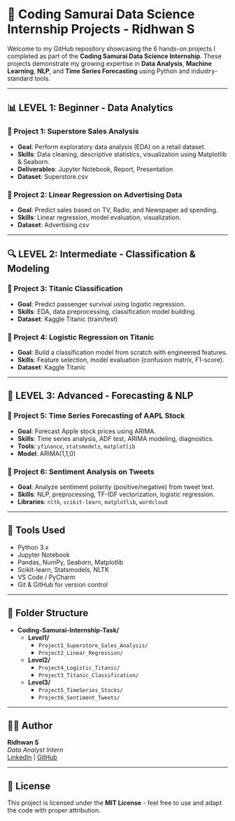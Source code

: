 # 💼 Coding Samurai Data Science Internship Projects - Ridhwan S

Welcome to my GitHub repository showcasing the 6 hands-on projects I completed as part of the **Coding Samurai Data Science Internship**. These projects demonstrate my growing expertise in **Data Analysis**, **Machine Learning**, **NLP**, and **Time Series Forecasting** using Python and industry-standard tools.

---

## 📊 LEVEL 1: Beginner - Data Analytics

### 📁 Project 1: Superstore Sales Analysis
- **Goal**: Perform exploratory data analysis (EDA) on a retail dataset.
- **Skills**: Data cleaning, descriptive statistics, visualization using Matplotlib & Seaborn.
- **Deliverables**: Jupyter Notebook, Report, Presentation
- **Dataset**: Superstore.csv

### 📁 Project 2: Linear Regression on Advertising Data
- **Goal**: Predict sales based on TV, Radio, and Newspaper ad spending.
- **Skills**: Linear regression, model evaluation, visualization.
- **Dataset**: Advertising.csv

---

## 🔍 LEVEL 2: Intermediate - Classification & Modeling

### 📁 Project 3: Titanic Classification
- **Goal**: Predict passenger survival using logistic regression.
- **Skills**: EDA, data preprocessing, classification model building.
- **Dataset**: Kaggle Titanic (train/test)

### 📁 Project 4: Logistic Regression on Titanic
- **Goal**: Build a classification model from scratch with engineered features.
- **Skills**: Feature selection, model evaluation (confusion matrix, F1-score).
- **Dataset**: Kaggle Titanic

---

## 🚀 LEVEL 3: Advanced - Forecasting & NLP

### 📁 Project 5: Time Series Forecasting of AAPL Stock
- **Goal**: Forecast Apple stock prices using ARIMA.
- **Skills**: Time series analysis, ADF test, ARIMA modeling, diagnostics.
- **Tools**: `yfinance`, `statsmodels`, `matplotlib`
- **Model**: ARIMA(1,1,0)

### 📁 Project 6: Sentiment Analysis on Tweets
- **Goal**: Analyze sentiment polarity (positive/negative) from tweet text.
- **Skills**: NLP, preprocessing, TF-IDF vectorization, logistic regression.
- **Libraries**: `nltk`, `scikit-learn`, `matplotlib`, `wordcloud`

---

## 📌 Tools Used

- Python 3.x  
- Jupyter Notebook  
- Pandas, NumPy, Seaborn, Matplotlib  
- Scikit-learn, Statsmodels, NLTK  
- VS Code / PyCharm  
- Git & GitHub for version control

---

## 📁 Folder Structure

- **Coding-Samurai-Internship-Task/**
  - **Level1/**
    - `Project1_Superstore_Sales_Analysis/`
    - `Project2_Linear_Regression/`
  - **Level2/**
    - `Project4_Logistic_Titanic/`
    - `Project3_Titanic_Classification/`
  - **Level3/**
    - `Project5_TimeSeries_Stocks/`
    - `Project6_Sentiment_Tweets/`


---

## 👨‍💻 Author

**Ridhwan S**  
_Data Analyst Intern_  
[LinkedIn](https://linkedin.com/in/ridhwan-s) | [GitHub](https://github.com/ridhwansalim)

---

## 📜 License

This project is licensed under the **MIT License** - feel free to use and adapt the code with proper attribution.
